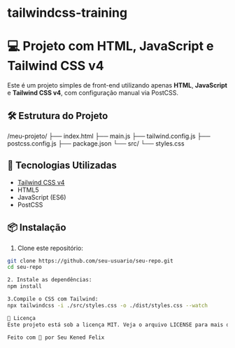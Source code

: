 # tailwindcss-training
# 💻 Projeto com HTML, JavaScript e Tailwind CSS v4

Este é um projeto simples de front-end utilizando apenas **HTML**, **JavaScript** e **Tailwind CSS v4**, com configuração manual via PostCSS.

## 🛠 Estrutura do Projeto
/meu-projeto/ ├── index.html ├── main.js ├── tailwind.config.js ├── postcss.config.js ├── package.json └── src/ └── styles.css

## 🚀 Tecnologias Utilizadas

- [Tailwind CSS v4](https://tailwindcss.com/)
- HTML5
- JavaScript (ES6)
- PostCSS

## 📦 Instalação

1. Clone este repositório:

```bash
git clone https://github.com/seu-usuario/seu-repo.git
cd seu-repo

2. Instale as dependências:
npm install

3.Compile o CSS com Tailwind:
npx tailwindcss -i ./src/styles.css -o ./dist/styles.css --watch

📄 Licença
Este projeto está sob a licença MIT. Veja o arquivo LICENSE para mais detalhes.

Feito com 💙 por Seu Kened Felix